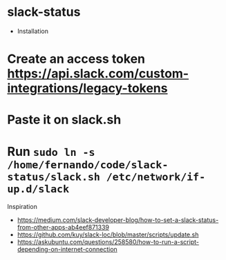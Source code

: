 # slack-status


* Installation

# Create an access token https://api.slack.com/custom-integrations/legacy-tokens
# Paste it on slack.sh
# Run `sudo ln -s /home/fernando/code/slack-status/slack.sh /etc/network/if-up.d/slack`


Inspiration

* https://medium.com/slack-developer-blog/how-to-set-a-slack-status-from-other-apps-ab4eef871339
* https://github.com/kuy/slack-loc/blob/master/scripts/update.sh
* https://askubuntu.com/questions/258580/how-to-run-a-script-depending-on-internet-connection